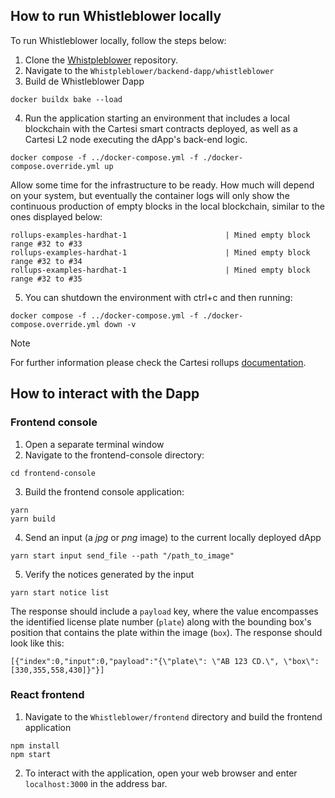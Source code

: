 ## How to run Whistleblower locally

To run Whistleblower locally, follow the steps below:

1. Clone the [Whistpleblower](https://github.com/Think-and-Dev/Whistleblower.git) repository.
2. Navigate to the `Whistpleblower/backend-dapp/whistleblower`
3. Build de Whistleblower Dapp

```
docker buildx bake --load
```

4. Run the application starting an environment that includes a local blockchain with the Cartesi smart contracts deployed, as well as a Cartesi L2 node executing the dApp's back-end logic.

```
docker compose -f ../docker-compose.yml -f ./docker-compose.override.yml up
```

Allow some time for the infrastructure to be ready. How much will depend on your system, but eventually the container logs will only show the continuous production of empty blocks in the local blockchain, similar to the ones displayed below:

```
rollups-examples-hardhat-1                      | Mined empty block range #32 to #33
rollups-examples-hardhat-1                      | Mined empty block range #32 to #34
rollups-examples-hardhat-1                      | Mined empty block range #32 to #35
```

5. You can shutdown the environment with ctrl+c and then running:

```
docker compose -f ../docker-compose.yml -f ./docker-compose.override.yml down -v
```

> [!NOTE]
> For further information please check the Cartesi rollups [documentation](https://docs.cartesi.io/cartesi-rollups/build-dapps/run-dapp/).

## How to interact with the Dapp

### Frontend console

1. Open a separate terminal window
2. Navigate to the frontend-console directory:

```
cd frontend-console
```

3. Build the frontend console application:

```
yarn
yarn build
```

4. Send an input (a _jpg_ or _png_ image) to the current locally deployed dApp

```
yarn start input send_file --path "/path_to_image"
```

5. Verify the notices generated by the input

```
yarn start notice list
```

The response should include a `payload` key, where the value encompasses the identified license plate number (`plate`) along with the bounding box's position that contains the plate within the image (`box`). The response should look like this:

```
[{"index":0,"input":0,"payload":"{\"plate\": \"AB 123 CD.\", \"box\": [330,355,558,430]}"}]
```

### React frontend

1. Navigate to the `Whistleblower/frontend` directory and build the frontend application

```
npm install
npm start
```

2. To interact with the application, open your web browser and enter `localhost:3000` in the address bar.
